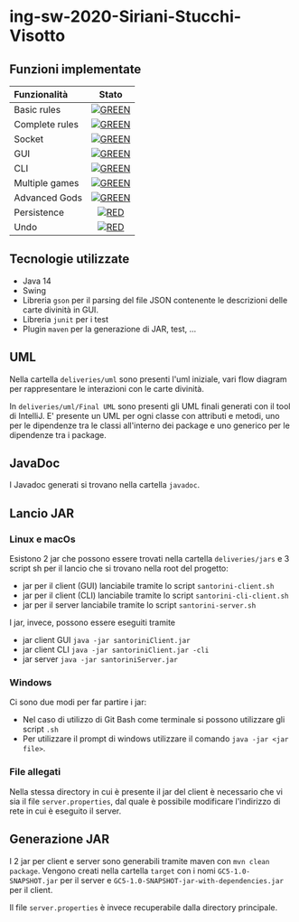 # ing-sw-2020-Siriani-Stucchi-Visotto

## Funzioni implementate

| Funzionalità | Stato |
|:-----------------------|:------------------------------------:|
| Basic rules | [![GREEN](https://placehold.it/15/44bb44/44bb44)](#) |
| Complete rules | [![GREEN](https://placehold.it/15/44bb44/44bb44)](#) |
| Socket |[![GREEN](https://placehold.it/15/44bb44/44bb44)](#) |
| GUI | [![GREEN](https://placehold.it/15/44bb44/44bb44)](#) |
| CLI |[![GREEN](https://placehold.it/15/44bb44/44bb44)](#) |
| Multiple games | [![GREEN](https://placehold.it/15/44bb44/44bb44)](#)|
| Advanced Gods | [![GREEN](https://placehold.it/15/44bb44/44bb44)](#) |
| Persistence | [![RED](https://placehold.it/15/f03c15/f03c15)](#) |
| Undo | [![RED](https://placehold.it/15/f03c15/f03c15)](#) |

## Tecnologie utilizzate

- Java 14
- Swing
- Libreria `gson` per il parsing del file JSON contenente le descrizioni delle carte divinità in GUI.
- Libreria `junit` per i test
- Plugin `maven` per la generazione di JAR, test, ...

## UML

Nella cartella `deliveries/uml` sono presenti l'uml iniziale, vari flow diagram per rappresentare le interazioni con le carte divinità.

In `deliveries/uml/Final UML` sono presenti gli UML finali generati con il tool di IntelliJ. E' presente un UML per ogni classe
con attributi e metodi, uno per le dipendenze tra le classi all'interno dei package e uno generico
per le dipendenze tra i package.

## JavaDoc

I Javadoc generati si trovano nella cartella `javadoc`.

## Lancio JAR

### Linux e macOs

Esistono 2 jar che possono essere trovati nella cartella `deliveries/jars` e 3 script sh
per il lancio che si trovano nella root del progetto:

- jar per il client (GUI) lanciabile tramite lo script `santorini-client.sh`
- jar per il client (CLI) lanciabile tramite lo script `santorini-cli-client.sh`
- jar per il server lanciabile tramite lo script `santorini-server.sh`

I jar, invece, possono essere eseguiti tramite 
- jar client GUI `java -jar santoriniClient.jar`
- jar client CLI `java -jar santoriniClient.jar -cli`
- jar server `java -jar santoriniServer.jar`

### Windows

Ci sono due modi per far partire i jar: 

- Nel caso di utilizzo di Git Bash come terminale si possono utilizzare gli script `.sh`
- Per utilizzare il prompt di windows utilizzare il comando `java -jar <jar file>`.

### File allegati

Nella stessa directory in cui è presente il jar del client è necessario che vi sia il file `server.properties`, dal quale è possibile modificare l'indirizzo di rete in cui è eseguito il server.


## Generazione JAR

I 2 jar per client e server sono generabili tramite maven con `mvn clean package`. 
Vengono creati nella cartella `target` con i nomi `GC5-1.0-SNAPSHOT.jar` per il server e `GC5-1.0-SNAPSHOT-jar-with-dependencies.jar` per il client.

Il file `server.properties` è invece recuperabile dalla directory principale.
